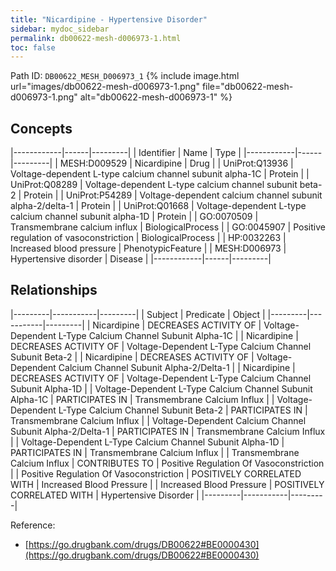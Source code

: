 ```yaml
---
title: "Nicardipine - Hypertensive Disorder"
sidebar: mydoc_sidebar
permalink: db00622-mesh-d006973-1.html
toc: false 
---
```



Path ID: `DB00622_MESH_D006973_1`
{% include image.html url="images/db00622-mesh-d006973-1.png" file="db00622-mesh-d006973-1.png" alt="db00622-mesh-d006973-1" %}

## Concepts

|------------|------|---------|
| Identifier | Name | Type    |
|------------|------|---------|
| MESH:D009529 | Nicardipine | Drug |
| UniProt:Q13936 | Voltage-dependent L-type calcium channel subunit alpha-1C | Protein |
| UniProt:Q08289 | Voltage-dependent L-type calcium channel subunit beta-2 | Protein |
| UniProt:P54289 | Voltage-dependent calcium channel subunit alpha-2/delta-1 | Protein |
| UniProt:Q01668 | Voltage-dependent L-type calcium channel subunit alpha-1D | Protein |
| GO:0070509 | Transmembrane calcium influx | BiologicalProcess |
| GO:0045907 | Positive regulation of vasoconstriction | BiologicalProcess |
| HP:0032263 | Increased blood pressure | PhenotypicFeature |
| MESH:D006973 | Hypertensive disorder | Disease |
|------------|------|---------|

## Relationships

|---------|-----------|---------|
| Subject | Predicate | Object  |
|---------|-----------|---------|
| Nicardipine | DECREASES ACTIVITY OF | Voltage-Dependent L-Type Calcium Channel Subunit Alpha-1C |
| Nicardipine | DECREASES ACTIVITY OF | Voltage-Dependent L-Type Calcium Channel Subunit Beta-2 |
| Nicardipine | DECREASES ACTIVITY OF | Voltage-Dependent Calcium Channel Subunit Alpha-2/Delta-1 |
| Nicardipine | DECREASES ACTIVITY OF | Voltage-Dependent L-Type Calcium Channel Subunit Alpha-1D |
| Voltage-Dependent L-Type Calcium Channel Subunit Alpha-1C | PARTICIPATES IN | Transmembrane Calcium Influx |
| Voltage-Dependent L-Type Calcium Channel Subunit Beta-2 | PARTICIPATES IN | Transmembrane Calcium Influx |
| Voltage-Dependent Calcium Channel Subunit Alpha-2/Delta-1 | PARTICIPATES IN | Transmembrane Calcium Influx |
| Voltage-Dependent L-Type Calcium Channel Subunit Alpha-1D | PARTICIPATES IN | Transmembrane Calcium Influx |
| Transmembrane Calcium Influx | CONTRIBUTES TO | Positive Regulation Of Vasoconstriction |
| Positive Regulation Of Vasoconstriction | POSITIVELY CORRELATED WITH | Increased Blood Pressure |
| Increased Blood Pressure | POSITIVELY CORRELATED WITH | Hypertensive Disorder |
|---------|-----------|---------|

Reference: 
  - [https://go.drugbank.com/drugs/DB00622#BE0000430](https://go.drugbank.com/drugs/DB00622#BE0000430)
